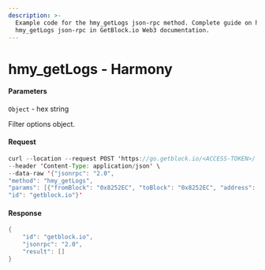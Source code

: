 ```yaml
---
description: >-
  Example code for the hmy_getLogs json-rpc method. Сomplete guide on how to use
  hmy_getLogs json-rpc in GetBlock.io Web3 documentation.
---
```


# hmy\_getLogs - Harmony

#### Parameters

`Object` - hex string

Filter options object.

#### Request

```java
curl --location --request POST 'https://go.getblock.io/<ACCESS-TOKEN>/' \
--header 'Content-Type: application/json' \ 
--data-raw '{"jsonrpc": "2.0",
"method": "hmy_getLogs",
"params": [{"fromBlock": "0x8252EC", "toBlock": "0x8252EC", "address": "0x227f6757289a86c13eee2e91c2e6eb03f2ed11a6", "topics": []}],
"id": "getblock.io"}'
```

#### Response

```java
{
    "id": "getblock.io",
    "jsonrpc": "2.0",
    "result": []
}
```
